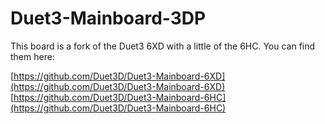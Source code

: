 # Duet3-Mainboard-3DP

This board is a fork of the Duet3 6XD with a little of the 6HC. You can find
them here:

[https://github.com/Duet3D/Duet3-Mainboard-6XD](https://github.com/Duet3D/Duet3-Mainboard-6XD)
[https://github.com/Duet3D/Duet3-Mainboard-6HC](https://github.com/Duet3D/Duet3-Mainboard-6HC)

